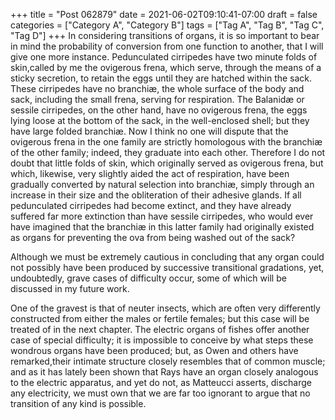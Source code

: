 +++
title = "Post 062879"
date = 2021-06-02T09:10:41-07:00
draft = false
categories = ["Category A", "Category B"]
tags = ["Tag A", "Tag B", "Tag C", "Tag D"]
+++
In considering transitions of organs, it is so important to bear in mind the probability of conversion from one function to another, that I will give one more instance. Pedunculated cirripedes have two minute folds of skin,called by me the ovigerous frena, which serve, through the means of a sticky secretion, to retain the eggs until they are hatched within the sack. These cirripedes have no branchiæ, the whole surface of the body and sack, including the small frena, serving for respiration. The Balanidæ or sessile cirripedes, on the other hand, have no ovigerous frena, the eggs lying loose at the bottom of the sack, in the well-enclosed shell; but they have large folded branchiæ. Now I think no one will dispute that the ovigerous frena in the one family are strictly homologous with the branchiæ of the other family; indeed, they graduate into each other. Therefore I do not doubt that little folds of skin, which originally served as ovigerous frena, but which, likewise, very slightly aided the act of respiration, have been gradually converted by natural selection into branchiæ, simply through an increase in their size and the obliteration of their adhesive glands. If all pedunculated cirripedes had become extinct, and they have already suffered far more extinction than have sessile cirripedes, who would ever have imagined that the branchiæ in this latter family had originally existed as organs for preventing the ova from being washed out of the sack?

Although we must be extremely cautious in concluding that any organ could not possibly have been produced by successive transitional gradations, yet, undoubtedly, grave cases of difficulty occur, some of which will be discussed in my future work.

One of the gravest is that of neuter insects, which are often very differently constructed from either the males or fertile females; but this case will be treated of in the next chapter. The electric organs of fishes offer another case of special difficulty; it is impossible to conceive by what steps these wondrous organs have been produced; but, as Owen and others have remarked,their intimate structure closely resembles that of common muscle; and as it has lately been shown that Rays have an organ closely analogous to the electric apparatus, and yet do not, as Matteucci asserts, discharge any electricity, we must own that we are far too ignorant to argue that no transition of any kind is possible.

